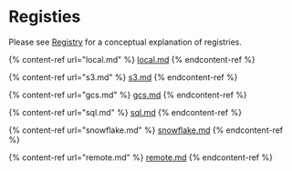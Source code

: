 # Registies

Please see [Registry](../../getting-started/components/registry.md) for a conceptual explanation of registries.

{% content-ref url="local.md" %}
[local.md](local.md)
{% endcontent-ref %}

{% content-ref url="s3.md" %}
[s3.md](s3.md)
{% endcontent-ref %}

{% content-ref url="gcs.md" %}
[gcs.md](gcs.md)
{% endcontent-ref %}

{% content-ref url="sql.md" %}
[sql.md](sql.md)
{% endcontent-ref %}

{% content-ref url="snowflake.md" %}
[snowflake.md](snowflake.md)
{% endcontent-ref %}

{% content-ref url="remote.md" %}
[remote.md](remote.md)
{% endcontent-ref %}

